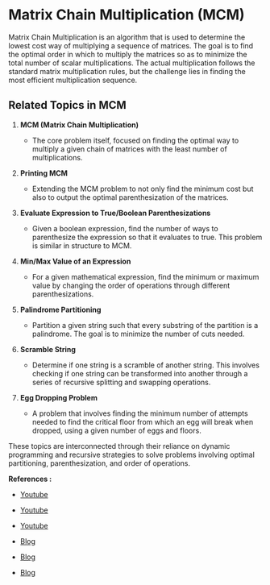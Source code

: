 # Matrix Chain Multiplication (MCM)

Matrix Chain Multiplication is an algorithm that is used to determine the lowest cost way of multiplying a sequence of matrices. The goal is to find the optimal order in which to multiply the matrices so as to minimize the total number of scalar multiplications. The actual multiplication follows the standard matrix multiplication rules, but the challenge lies in finding the most efficient multiplication sequence.

## Related Topics in MCM

1. **MCM (Matrix Chain Multiplication)**

   - The core problem itself, focused on finding the optimal way to multiply a given chain of matrices with the least number of multiplications.

2. **Printing MCM**

   - Extending the MCM problem to not only find the minimum cost but also to output the optimal parenthesization of the matrices.

3. **Evaluate Expression to True/Boolean Parenthesizations**

   - Given a boolean expression, find the number of ways to parenthesize the expression so that it evaluates to true. This problem is similar in structure to MCM.

4. **Min/Max Value of an Expression**

   - For a given mathematical expression, find the minimum or maximum value by changing the order of operations through different parenthesizations.

5. **Palindrome Partitioning**

   - Partition a given string such that every substring of the partition is a palindrome. The goal is to minimize the number of cuts needed.

6. **Scramble String**

   - Determine if one string is a scramble of another string. This involves checking if one string can be transformed into another through a series of recursive splitting and swapping operations.

7. **Egg Dropping Problem**

   - A problem that involves finding the minimum number of attempts needed to find the critical floor from which an egg will break when dropped, using a given number of eggs and floors.

These topics are interconnected through their reliance on dynamic programming and recursive strategies to solve problems involving optimal partitioning, parenthesization, and order of operations.

**References :**

-   [Youtube](https://www.youtube.com/watch?v=kMK148J9qEE&list=PL_z_8CaSLPWekqhdCPmFohncHwz8TY2Go&index=33)
-   [Youtube](https://www.youtube.com/watch?v=_WncuhSJZyA)
-   [Youtube](https://www.youtube.com/watch?v=vRVfmbCFW7Y)

-   [Blog](https://www.geeksforgeeks.org/matrix-chain-multiplication-dp-8/)
-   [Blog](https://www.tutorialspoint.com/data_structures_algorithms/matrix_chain_multiplication.htm)
-   [Blog](https://takeuforward.org/dynamic-programming/matrix-chain-multiplication-dp-48/)